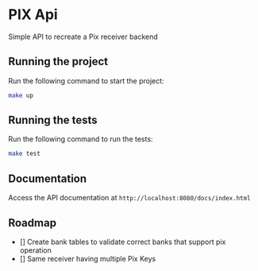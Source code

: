 # PIX Api 

Simple API to recreate a Pix receiver backend

## Running the project

Run the following command to start the project:

```bash
make up
```

## Running the tests

Run the following command to run the tests:

```bash
make test
```

## Documentation

Access the API documentation at `http://localhost:8080/docs/index.html`

## Roadmap

- [] Create bank tables to validate correct banks that support pix operation
- [] Same receiver having multiple Pix Keys
